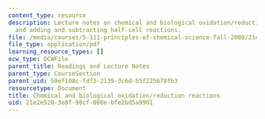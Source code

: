 ```yaml
---
content_type: resource
description: Lecture notes on chemical and biological oxidation/reduction reactions,
  and adding and subtracting half-cell reactions.
file: /media/courses/5-111-principles-of-chemical-science-fall-2008/21e2e5203e8f98cf008ebfe2bd5a9901_lecnotes26.pdf
file_type: application/pdf
learning_resource_types: []
ocw_type: OCWFile
parent_title: Readings and Lecture Notes
parent_type: CourseSection
parent_uid: 50ef108c-fdf3-2139-3c6d-b5f225678fb3
resourcetype: Document
title: Chemical and biological oxidation/reduction reactions
uid: 21e2e520-3e8f-98cf-008e-bfe2bd5a9901
---
```

